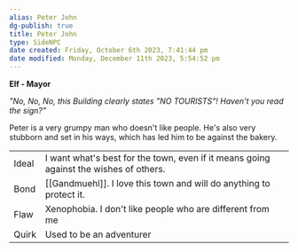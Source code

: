 ```yaml
---
alias: Peter John
dg-publish: true
title: Peter John
type: SideNPC
date created: Friday, October 6th 2023, 7:41:44 pm
date modified: Monday, December 11th 2023, 5:54:52 pm
---
```


**Elf - Mayor**

_"No, No, No, this Building clearly states "NO TOURISTS"! Haven't you read the sign?"_

Peter is a very grumpy man who doesn't like people. He's also very stubborn and set in his ways, which has led him to be against the bakery.

| | |
|-|-|
| Ideal | I want what's best for the town, even if it means going against the wishes of others. |
| Bond | [[Gandmuehl]]. I love this town and will do anything to protect it. |
| Flaw | Xenophobia. I don't like people who are different from me |
|Quirk| Used to be an adventurer|
